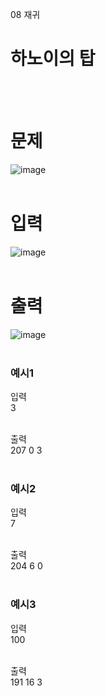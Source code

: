 08 재귀
# 하노이의 탑
<br>
<br>

# 문제
![image](https://github.com/user-attachments/assets/41dc3319-61cd-4125-943e-adc3311e3420)  
<br>

# 입력
![image](https://github.com/user-attachments/assets/8b0bb273-be21-40a9-ab4c-a9a81ffc5a2d)  
<br>

# 출력
![image](https://github.com/user-attachments/assets/62ea97db-a8eb-4291-8cf1-25d35b1a4cf5)  
<br>

### 예시1
입력  
3  
<br>

출력  
207 0 3  
<br>

### 예시2
입력  
7  
<br>

출력  
204 6 0  
<br>

### 예시3
입력  
100  
<br>

출력  
191 16 3  
<br>
